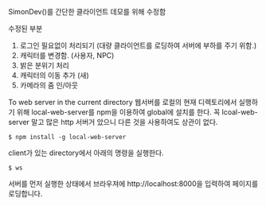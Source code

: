 SimonDev()를 간단한 클라이언트 데모를 위해 수정함

수정된 부분
1. 로그인 필요없이 처리되기 (대량 클라이언트를 로딩하여 서버에 부하를 주기 위함.)
2. 캐릭터를 변경함. (사용자, NPC)
3. 밝은 분위기 처리
4. 캐릭터의 이동 추가 (새)
5. 카메라의 줌 인/아웃


To web server in the current directory
웹서버를 로컬의 현재 디렉토리에서 실행하기 위해 local-web-server를 npm을 이용하여 global에 설치를 한다. 꼭 lcoal-web-server 말고 많은 http 서버거 았으니 다른 것을 사용하여도 상관이 없다. 

```
$ npm install -g local-web-server
```

client가 있는 directory에서 아래의 명령을 실행한다. 

``` 
$ ws 
```

서버를 먼저 실행한 상태에서 브라우져에 http://localhost:8000을 입력하여 페이지를 로딩합니다.